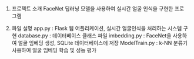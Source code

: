 1. 프로젝트 소개
FaceNet 딥러닝 모델을 사용하여 실시간 얼굴 인식을 구현한 프로그램

2. 파일 설명
app.py : Flask 웹 어플리케이션, 실시간 얼굴인식을 처리하는 시스템 구현
database.py :  데이터베이스 클래스 파일
imbedding.py : FaceNet을 사용하여 얼굴 임베딩 생성, SQLite 데이터베이스에 저장
ModelTrain.py : k-NN 분류기 사용하여 얼굴 임베딩 학습 및 성능 평가
